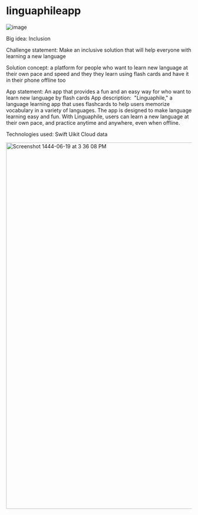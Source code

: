 # linguaphileapp
![image](https://user-images.githubusercontent.com/116811414/212726747-c8413145-efd0-4a3d-8dd8-ba9a62e5c245.png)


Big idea:
Inclusion

Challenge statement:
Make an inclusive solution that will help everyone with learning a new language

Solution concept:
a platform for people who want to learn new language at their own pace and speed and they they learn using flash cards and have it in their phone offline too

App statement:
An app that provides a fun and an easy way for who want to learn new language by flash cards 
App description:
 "Linguaphile," a language learning app that uses flashcards to help users memorize vocabulary in a variety of languages. The app is designed to make language learning easy and fun.
With Linguaphile, users can learn a new language at their own pace, and practice anytime and anywhere, even when offline.

Technologies used:
Swift 
Uikit
Cloud data 

<img width="996" alt="Screenshot 1444-06-19 at 3 36 08 PM" src="https://user-images.githubusercontent.com/116811414/212725611-54742704-9656-446a-9c03-f807013e5dbb.png">
